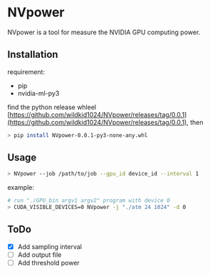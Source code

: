 # NVpower 

NVpower is a tool for measure the NVIDIA GPU computing power.

## Installation

requirement:
- pip
- nvidia-ml-py3

find the python release whleel [https://github.com/wildkid1024/NVpower/releases/tag/0.0.1](https://github.com/wildkid1024/NVpower/releases/tag/0.0.1), then 

```bash
> pip install NVpower-0.0.1-py3-none-any.whl
``` 

## Usage

```bash
> NVpower --job /path/to/job --gpu_id device_id --interval 1
```
example:

```bash
# run "./GPU_bin argv1 argv2" program with device 0 
> CUDA_VISIBLE_DEVICES=0 NVpower -j "./atm 24 1024" -d 0
```

## ToDo

- [x] Add sampling interval
- [ ]  Add output file
- [ ] Add threshold power